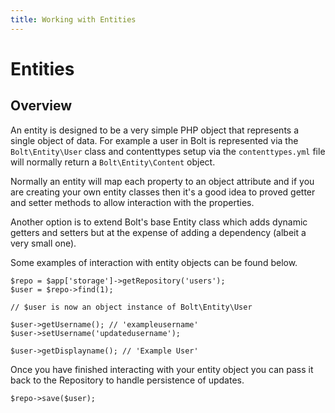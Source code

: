 ```yaml
---
title: Working with Entities
---
```

Entities
========

Overview
--------

An entity is designed to be a very simple PHP object that represents a single
object of data. For example a user in Bolt is represented via the
`Bolt\Entity\User` class and contenttypes setup via the `contenttypes.yml` file
will normally return a `Bolt\Entity\Content` object.

Normally an entity will map each property to an object attribute and if you are
creating your own entity classes then it's a good idea to proved getter and
setter methods to allow interaction with the properties.

Another option is to extend Bolt's base Entity class which adds dynamic getters
and setters but at the expense of adding a dependency (albeit a very small one).

Some examples of interaction with entity objects can be found below.

```
$repo = $app['storage']->getRepository('users');
$user = $repo->find(1);

// $user is now an object instance of Bolt\Entity\User

$user->getUsername(); // 'exampleusername'
$user->setUsername('updatedusername');

$user->getDisplayname(); // 'Example User'
```

Once you have finished interacting with your entity object you can pass it back
to the Repository to handle persistence of updates.

```
$repo->save($user);
```
